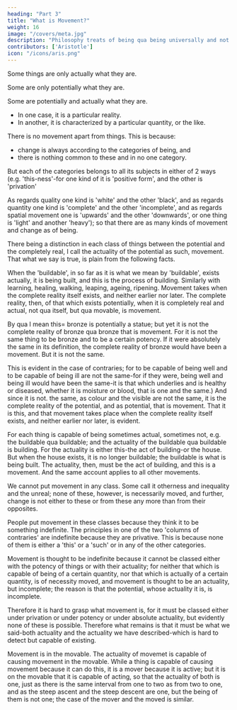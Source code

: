 ```yaml
---
heading: "Part 3"
title: "What is Movement?"
weight: 16
image: "/covers/meta.jpg"
description: "Philosophy treats of being qua being universally and not in respect of a part of it, and 'being' has many senses and is not used in one only"
contributors: ['Aristotle']
icon: "/icons/aris.png"
---
```



Some things are only actually what they are. 

Some are only potentially what they are. 

Some are potentially and actually what they are. 
- In one case, it is a particular reality.
- In another, it is characterized by a particular quantity, or the like. 

There is no movement apart from things. This is because:
- change is always according to the categories of being, and
- there is nothing common to these and in no one category. 

But each of the categories belongs to all its subjects in either of 2 ways (e.g. 'this-ness'-for one kind of it is 'positive form', and the other is 'privation'

As regards quality one kind is 'white' and the other 'black', and as regards quantity one kind is 'complete' and the other 'incomplete', and as regards spatial movement one is 'upwards' and the other 'downwards', or one thing is 'light' and another 'heavy'); so that there are as many kinds of movement and change as of being. 

There being a distinction in each class of things between the potential and the completely real, I call the actuality of the potential as such, movement. That what we say is true, is plain from the following facts. 

When the 'buildable', in so far as it is what we mean by 'buildable', exists actually, it is being built, and this is the process of building. Similarly with learning, healing, walking, leaping, ageing, ripening. Movement takes when the complete reality itself exists, and neither earlier nor later. The complete reality, then, of that which exists potentially, when it is completely real and actual, not qua itself, but qua movable, is movement. 

By qua I mean this= bronze is potentially a statue; but yet it is not the complete reality of bronze qua bronze that is movement. For it is not the same thing to be bronze and to be a certain potency. If it were absolutely the same in its definition, the complete reality of bronze would have been a movement. But it is not the same. 

This is evident in the case of contraries; for to be capable of being well and to be capable of being ill are not the same-for if they were, being well and being ill would have been the same-it is that which underlies and is healthy or diseased, whether it is moisture or blood, that is one and the same.) And since it is not. the same, as colour and the visible are not the same, it is the complete reality of the potential, and as potential, that is movement. That it is this, and that movement takes place when the complete reality itself exists, and neither earlier nor later, is evident. 

For each thing is capable of being sometimes actual, sometimes not, e.g. the buildable qua buildable; and the actuality of the buildable qua buildable is building. For the actuality is either this-the act of building-or the house. But when the house exists, it is no longer buildable; the buildable is what is being built. The actuality, then, must be the act of building, and this is a movement. And the same account applies to all other movements.

<!-- "That what we have said is right is evident from what all others say about movement, and from the fact that it is not easy to define it otherwise. For firstly  -->

We cannot put movement in any class. Some call it otherness and inequality and the unreal; none of these, however, is necessarily moved, and further, change is not either to these or from these any more than from their opposites. 

People put movement in these classes because they think it to be something indefinite. The principles in one of the two 'columns of contraries' are indefinite because they are privative. This is because none of them is either a 'this' or a 'such' or in any of the other categories. 

Movement is thought to be indefinite because it cannot be classed either with the potency of things or with their actuality; for neither that which is capable of being of a certain quantity, nor that which is actually of a certain quantity, is of necessity moved, and movement is thought to be an actuality, but incomplete; the reason is that the potential, whose actuality it is, is incomplete. 

Therefore it is hard to grasp what movement is, for it must be classed either under privation or under potency or under absolute actuality, but evidently none of these is possible. Therefore what remains is that it must be what we said-both actuality and the actuality we have described-which is hard to detect but capable of existing.

Movement is in the movable. The actuality of movemet is capable of causing movement in the movable. While a thing is capable of causing movement because it can do this, it is a mover because it is active; but it is on the movable that it is capable of acting, so that the actuality of both is one, just as there is the same interval from one to two as from two to one, and as the steep ascent and the steep descent are one, but the being of them is not one; the case of the mover and the moved is similar.
